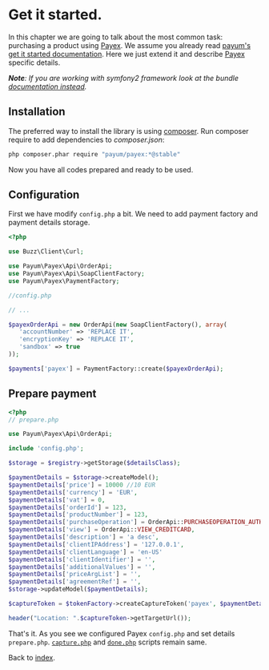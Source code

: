 # Get it started.

In this chapter we are going to talk about the most common task: purchasing a product using [Payex](http://www.payexpim.com/).
We assume you already read [payum's get it started documentation](https://github.com/Payum/Payum/blob/master/src/Payum/Core/Resources/docs/get-it-started.md).
Here we just extend it and describe [Payex](http://www.payexpim.com/) specific details.

_**Note**: If you are working with symfony2 framework look at the bundle [documentation instead](https://github.com/Payum/PayumBundle/blob/master/Resources/doc/index.md)._

## Installation

The preferred way to install the library is using [composer](http://getcomposer.org/).
Run composer require to add dependencies to _composer.json_:

```bash
php composer.phar require "payum/payex:*@stable"
```

Now you have all codes prepared and ready to be used.

## Configuration

First we have modify `config.php` a bit.
We need to add payment factory and payment details storage.

```php
<?php

use Buzz\Client\Curl;

use Payum\Payex\Api\OrderApi;
use Payum\Payex\Api\SoapClientFactory;
use Payum\Payex\PaymentFactory;

//config.php

// ...

$payexOrderApi = new OrderApi(new SoapClientFactory(), array(
   'accountNumber' => 'REPLACE IT',
   'encryptionKey' => 'REPLACE IT',
   'sandbox' => true
));

$payments['payex'] = PaymentFactory::create($payexOrderApi);
```

## Prepare payment

```php
<?php
// prepare.php

use Payum\Payex\Api\OrderApi;

include 'config.php';

$storage = $registry->getStorage($detailsClass);

$paymentDetails = $storage->createModel();
$paymentDetails['price'] = 10000 //10 EUR
$paymentDetails['currency'] = 'EUR',
$paymentDetails['vat'] = 0,
$paymentDetails['orderId'] = 123,
$paymentDetails['productNumber'] = 123,
$paymentDetails['purchaseOperation'] = OrderApi::PURCHASEOPERATION_AUTHORIZATION,
$paymentDetails['view'] = OrderApi::VIEW_CREDITCARD,
$paymentDetails['description'] = 'a desc',
$paymentDetails['clientIPAddress'] = '127.0.0.1',
$paymentDetails['clientLanguage'] = 'en-US'
$paymentDetails['clientIdentifier'] = '',
$paymentDetails['additionalValues'] = '',
$paymentDetails['priceArgList'] = '',
$paymentDetails['agreementRef'] = '',
$storage->updateModel($paymentDetails);

$captureToken = $tokenFactory->createCaptureToken('payex', $paymentDetails, 'done.php');

header("Location: ".$captureToken->getTargetUrl());
```

That's it. As you see we configured Payex `config.php` and set details `prepare.php`.
[`capture.php`](https://github.com/Payum/Payum/blob/master/src/Payum/Core/Resources/docs/capture-script.md) and [`done.php`](https://github.com/Payum/Payum/blob/master/src/Payum/Core/Resources/docs/done-script.md) scripts remain same.

Back to [index](index.md).